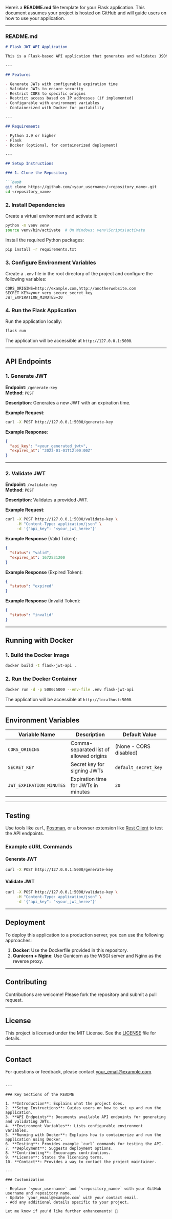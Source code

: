 Here’s a **README.md** file template for your Flask application. This document assumes your project is hosted on GitHub and will guide users on how to use your application.

---

### README.md

```markdown
# Flask JWT API Application

This is a Flask-based API application that generates and validates JSON Web Tokens (JWTs). The application includes features like IP-based filtering, CORS (Cross-Origin Resource Sharing) configuration, and configurable JWT expiration. The application is containerized using Docker for easy deployment.

---

## Features

- Generate JWTs with configurable expiration time
- Validate JWTs to ensure security
- Restrict CORS to specific origins
- Restrict access based on IP addresses (if implemented)
- Configurable with environment variables
- Containerized with Docker for portability

---

## Requirements

- Python 3.9 or higher
- Flask
- Docker (optional, for containerized deployment)

---

## Setup Instructions

### 1. Clone the Repository

```bash
git clone https://github.com/<your_username>/<repository_name>.git
cd <repository_name>
```

### 2. Install Dependencies

Create a virtual environment and activate it:

```bash
python -m venv venv
source venv/bin/activate  # On Windows: venv\Scripts\activate
```

Install the required Python packages:

```bash
pip install -r requirements.txt
```

### 3. Configure Environment Variables

Create a `.env` file in the root directory of the project and configure the following variables:

```env
CORS_ORIGINS=http://example.com,http://anotherwebsite.com
SECRET_KEY=your_very_secure_secret_key
JWT_EXPIRATION_MINUTES=30
```

### 4. Run the Flask Application

Run the application locally:

```bash
flask run
```

The application will be accessible at `http://127.0.0.1:5000`.

---

## API Endpoints

### 1. Generate JWT

**Endpoint**: `/generate-key`  
**Method**: `POST`

**Description**: Generates a new JWT with an expiration time.

**Example Request**:

```bash
curl -X POST http://127.0.0.1:5000/generate-key
```

**Example Response**:

```json
{
  "api_key": "<your_generated_jwt>",
  "expires_at": "2023-01-01T12:00:00Z"
}
```

---

### 2. Validate JWT

**Endpoint**: `/validate-key`  
**Method**: `POST`

**Description**: Validates a provided JWT.

**Example Request**:

```bash
curl -X POST http://127.0.0.1:5000/validate-key \
     -H "Content-Type: application/json" \
     -d '{"api_key": "<your_jwt_here>"}'
```

**Example Response** (Valid Token):

```json
{
  "status": "valid",
  "expires_at": 1672531200
}
```

**Example Response** (Expired Token):

```json
{
  "status": "expired"
}
```

**Example Response** (Invalid Token):

```json
{
  "status": "invalid"
}
```

---

## Running with Docker

### 1. Build the Docker Image

```bash
docker build -t flask-jwt-api .
```

### 2. Run the Docker Container

```bash
docker run -d -p 5000:5000 --env-file .env flask-jwt-api
```

The application will be accessible at `http://localhost:5000`.

---

## Environment Variables

| Variable Name          | Description                             | Default Value               |
|-------------------------|-----------------------------------------|-----------------------------|
| `CORS_ORIGINS`          | Comma-separated list of allowed origins | (None - CORS disabled)      |
| `SECRET_KEY`            | Secret key for signing JWTs            | `default_secret_key`        |
| `JWT_EXPIRATION_MINUTES`| Expiration time for JWTs in minutes     | `20`                        |

---

## Testing

Use tools like `curl`, [Postman](https://www.postman.com/), or a browser extension like [Rest Client](https://restclient.net/) to test the API endpoints.

### Example cURL Commands

#### Generate JWT
```bash
curl -X POST http://127.0.0.1:5000/generate-key
```

#### Validate JWT
```bash
curl -X POST http://127.0.0.1:5000/validate-key \
     -H "Content-Type: application/json" \
     -d '{"api_key": "<your_jwt_here>"}'
```

---

## Deployment

To deploy this application to a production server, you can use the following approaches:
1. **Docker**: Use the Dockerfile provided in this repository.
2. **Gunicorn + Nginx**: Use Gunicorn as the WSGI server and Nginx as the reverse proxy.

---

## Contributing

Contributions are welcome! Please fork the repository and submit a pull request.

---

## License

This project is licensed under the MIT License. See the [LICENSE](LICENSE) file for details.

---

## Contact

For questions or feedback, please contact [your_email@example.com](mailto:your_email@example.com).
```

---

### Key Sections of the README

1. **Introduction**: Explains what the project does.
2. **Setup Instructions**: Guides users on how to set up and run the application.
3. **API Endpoints**: Documents available API endpoints for generating and validating JWTs.
4. **Environment Variables**: Lists configurable environment variables.
5. **Running with Docker**: Explains how to containerize and run the application using Docker.
6. **Testing**: Provides example `curl` commands for testing the API.
7. **Deployment**: Suggests deployment options.
8. **Contributing**: Encourages contributions.
9. **License**: States the licensing terms.
10. **Contact**: Provides a way to contact the project maintainer.

---

### Customization

- Replace `<your_username>` and `<repository_name>` with your GitHub username and repository name.
- Update `your_email@example.com` with your contact email.
- Add any additional details specific to your project.

Let me know if you'd like further enhancements! 🚀
